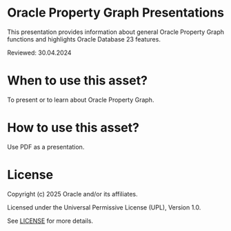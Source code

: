 # Oracle Property Graph Presentations
This presentation provides information about general Oracle Property Graph functions and highlights Oracle Database 23 features. 

Reviewed: 30.04.2024

# When to use this asset?

To present or to learn about Oracle Property Graph.

# How to use this asset?

Use PDF as a presentation.

# License

Copyright (c) 2025 Oracle and/or its affiliates.

Licensed under the Universal Permissive License (UPL), Version 1.0.

See [LICENSE](https://github.com/oracle-devrel/technology-engineering/blob/main/LICENSE) for more details.
